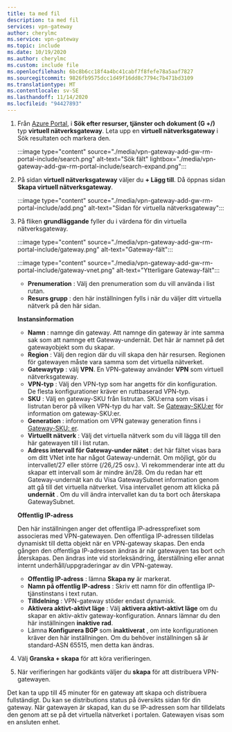 ```yaml
---
title: ta med fil
description: ta med fil
services: vpn-gateway
author: cherylmc
ms.service: vpn-gateway
ms.topic: include
ms.date: 10/19/2020
ms.author: cherylmc
ms.custom: include file
ms.openlocfilehash: 6bc8b6cc18f4a4bc41cabf7f8fefe78a5aaf7827
ms.sourcegitcommit: 9826fb9575dcc1d49f16dd8c7794c7b471bd3109
ms.translationtype: MT
ms.contentlocale: sv-SE
ms.lasthandoff: 11/14/2020
ms.locfileid: "94427893"
---
```

1. Från [Azure Portal](https://portal.azure.com), i **Sök efter resurser, tjänster och dokument (G +/)** typ **virtuell nätverksgateway**. Leta upp en **virtuell nätverksgateway** i Sök resultaten och markera den.

   :::image type="content" source="./media/vpn-gateway-add-gw-rm-portal-include/search.png" alt-text="Sök fält" lightbox="./media/vpn-gateway-add-gw-rm-portal-include/search-expand.png":::

1. På sidan **virtuell nätverksgateway** väljer du **+ Lägg till**. Då öppnas sidan **Skapa virtuell nätverksgateway**.

   :::image type="content" source="./media/vpn-gateway-add-gw-rm-portal-include/add.png" alt-text="Sidan för virtuella nätverksgateway":::
1. På fliken **grundläggande** fyller du i värdena för din virtuella nätverksgateway.

   :::image type="content" source="./media/vpn-gateway-add-gw-rm-portal-include/gateway.png" alt-text="Gateway-fält":::

   :::image type="content" source="./media/vpn-gateway-add-gw-rm-portal-include/gateway-vnet.png" alt-text="Ytterligare Gateway-fält":::

   * **Prenumeration** : Välj den prenumeration som du vill använda i list rutan.
   * **Resurs grupp** : den här inställningen fylls i när du väljer ditt virtuella nätverk på den här sidan.

   **Instansinformation**

   * **Namn** : namnge din gateway. Att namnge din gateway är inte samma sak som att namnge ett Gateway-undernät. Det här är namnet på det gatewayobjekt som du skapar.
   * **Region** : Välj den region där du vill skapa den här resursen. Regionen för gatewayen måste vara samma som det virtuella nätverket.
   * **Gatewaytyp** : välj **VPN**. En VPN-gateway använder **VPN** som virtuell nätverksgateway.
   * **VPN-typ** : Välj den VPN-typ som har angetts för din konfiguration. De flesta konfigurationer kräver en ruttbaserad VPN-typ.
   * **SKU** : Välj en gateway-SKU från listrutan. SKU:erna som visas i listrutan beror på vilken VPN-typ du har valt. Se [Gateway-SKU:er](../articles/vpn-gateway/vpn-gateway-about-vpn-gateway-settings.md#gwsku) för information om gateway-SKU:er.
   * **Generation** : information om VPN gateway generation finns i [Gateway-SKU: er](../articles/vpn-gateway/vpn-gateway-about-vpngateways.md#gwsku).
   * **Virtuellt nätverk** : Välj det virtuella nätverk som du vill lägga till den här gatewayen till i list rutan.
   * **Adress intervall för Gateway-under nätet** : det här fältet visas bara om ditt VNet inte har något Gateway-undernät. Om möjligt, gör du intervallet/27 eller större (/26,/25 osv.). Vi rekommenderar inte att du skapar ett intervall som är mindre än/28. Om du redan har ett Gateway-undernät kan du Visa GatewaySubnet information genom att gå till det virtuella nätverket. Visa intervallet genom att klicka på **undernät** . Om du vill ändra intervallet kan du ta bort och återskapa GatewaySubnet.

   **Offentlig IP-adress**

   Den här inställningen anger det offentliga IP-adressprefixet som associeras med VPN-gatewayen. Den offentliga IP-adressen tilldelas dynamiskt till detta objekt när en VPN-gateway skapas. Den enda gången den offentliga IP-adressen ändras är när gatewayen tas bort och återskapas. Den ändras inte vid storleksändring, återställning eller annat internt underhåll/uppgraderingar av din VPN-gateway.

     * **Offentlig IP-adress** : lämna **Skapa ny** är markerat.
     * **Namn på offentlig IP-adress** : Skriv ett namn för din offentliga IP-tjänstinstans i text rutan.
     * **Tilldelning** : VPN-gateway stöder endast dynamisk.
     * **Aktivera aktivt-aktivt läge** : Välj **aktivera aktivt-aktivt läge** om du skapar en aktiv-aktiv gateway-konfiguration. Annars lämnar du den här inställningen **inaktive rad**.
     * Lämna **Konfigurera BGP** som **inaktiverat** , om inte konfigurationen kräver den här inställningen. Om du behöver inställningen så är standard-ASN 65515, men detta kan ändras.
1. Välj **Granska + skapa** för att köra verifieringen.
1. När verifieringen har godkänts väljer du **skapa** för att distribuera VPN-gatewayen.

Det kan ta upp till 45 minuter för en gateway att skapa och distribuera fullständigt. Du kan se distributions status på översikts sidan för din gateway. När gatewayen är skapad, kan du se IP-adressen som har tilldelats den genom att se på det virtuella nätverket i portalen. Gatewayen visas som en ansluten enhet.

